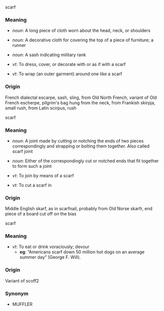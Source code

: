 scarf
### Meaning
+ _noun_: A long piece of cloth worn about the head, neck, or shoulders
+ _noun_: A decorative cloth for covering the top of a piece of furniture; a runner
+ _noun_: A sash indicating military rank

+ _vt_: To dress, cover, or decorate with or as if with a scarf
+ _vt_: To wrap (an outer garment) around one like a scarf

### Origin

French dialectal escarpe, sash, sling, from Old North French, variant of Old French escherpe, pilgrim's bag hung from the neck, from Frankish skirpja, small rush, from Latin scirpus, rush

scarf
### Meaning
+ _noun_: A joint made by cutting or notching the ends of two pieces correspondingly and strapping or bolting them together. Also called scarf joint
+ _noun_: Either of the correspondingly cut or notched ends that fit together to form such a joint

+ _vt_: To join by means of a scarf
+ _vt_: To cut a scarf in

### Origin

Middle English skarf, as in scarfnail, probably from Old Norse skarfr, end piece of a board cut off on the bias

scarf
### Meaning
+ _vt_: To eat or drink voraciously; devour
    + __eg__: “Americans scarf down 50 million hot dogs on an average summer day” (George F. Will).

### Origin

Variant of scoff2

### Synonym

+ MUFFLER


